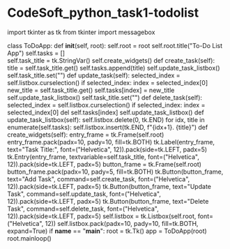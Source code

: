 # CodeSoft_python_task1-todolist
import tkinter as tk
from tkinter import messagebox

class ToDoApp:
    def __init__(self, root):
        self.root = root
        self.root.title("To-Do List App") 
        self.tasks = []    
        self.task_title = tk.StringVar()
        self.create_widgets()
    def create_task(self):
        title = self.task_title.get()
        self.tasks.append(title)
        self.update_task_listbox() 
        self.task_title.set("") 
    def update_task(self):
        selected_index = self.listbox.curselection()
        if selected_index:
            index = selected_index[0]
            new_title = self.task_title.get()
            self.tasks[index] = new_title
            self.update_task_listbox()
            self.task_title.set("")
    def delete_task(self):
        selected_index = self.listbox.curselection()
        if selected_index:
            index = selected_index[0]
            del self.tasks[index]
            self.update_task_listbox()
    def update_task_listbox(self):
        self.listbox.delete(0, tk.END)
        for idx, title in enumerate(self.tasks):
            self.listbox.insert(tk.END, f"{idx+1}. {title}")
    def create_widgets(self):
        entry_frame = tk.Frame(self.root)
        entry_frame.pack(padx=10, pady=10, fill=tk.BOTH)
        tk.Label(entry_frame, text="Task Title:", font=("Helvetica", 12)).pack(side=tk.LEFT, padx=5)
        tk.Entry(entry_frame, textvariable=self.task_title, font=("Helvetica", 12)).pack(side=tk.LEFT, padx=5)
        button_frame = tk.Frame(self.root)
        button_frame.pack(padx=10, pady=5, fill=tk.BOTH)
        tk.Button(button_frame, text="Add Task", command=self.create_task, font=("Helvetica", 12)).pack(side=tk.LEFT, padx=5)
        tk.Button(button_frame, text="Update Task", command=self.update_task, font=("Helvetica", 12)).pack(side=tk.LEFT, padx=5)
        tk.Button(button_frame, text="Delete Task", command=self.delete_task, font=("Helvetica", 12)).pack(side=tk.LEFT, padx=5)
        self.listbox = tk.Listbox(self.root, font=("Helvetica", 12))
        self.listbox.pack(padx=10, pady=10, fill=tk.BOTH, expand=True)
if __name__ == "__main__":
    root = tk.Tk()
    app = ToDoApp(root)
    root.mainloop()
